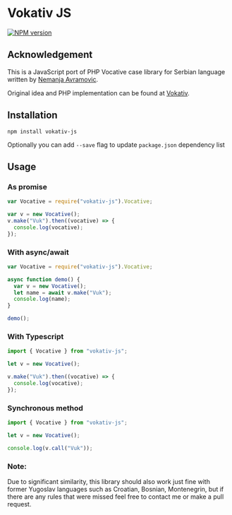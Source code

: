 # Vokativ JS

[![NPM version](https://img.shields.io/badge/Latest%20Version-3.2.2-green.svg)](https://www.npmjs.com/package/vokativ-js)

<!-- [![Build Status](https://app.travis-ci.com/vuk/vokativ-js.svg?branch=master)](https://app.travis-ci.com/vuk/vokativ-js) -->

## Acknowledgement

This is a JavaScript port of PHP Vocative case library for Serbian language written by [Nemanja Avramovic](https://github.com/avramovic).

Original idea and PHP implementation can be found at [Vokativ](https://github.com/avramovic/Vokativ).

## Installation

`npm install vokativ-js`

Optionally you can add `--save` flag to update `package.json` dependency list

## Usage

### As promise

```javascript
var Vocative = require("vokativ-js").Vocative;

var v = new Vocative();
v.make("Vuk").then((vocative) => {
  console.log(vocative);
});
```

### With async/await

```javascript
var Vocative = require("vokativ-js").Vocative;

async function demo() {
  var v = new Vocative();
  let name = await v.make("Vuk");
  console.log(name);
}

demo();
```

### With Typescript

```typescript
import { Vocative } from "vokativ-js";

let v = new Vocative();

v.make("Vuk").then((vocative) => {
  console.log(vocative);
});
```

### Synchronous method

```typescript
import { Vocative } from "vokativ-js";

let v = new Vocative();

console.log(v.call("Vuk"));
```

### Note:

Due to significant similarity, this library should also work just fine with former Yugoslav languages such as Croatian, Bosnian, Montenegrin, but if there are any rules that were missed feel free to contact me or make a pull request.
